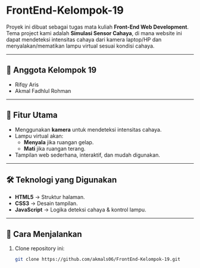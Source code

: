 # FrontEnd-Kelompok-19

Proyek ini dibuat sebagai tugas mata kuliah **Front-End Web Development**.  
Tema project kami adalah **Simulasi Sensor Cahaya**, di mana website ini dapat mendeteksi intensitas cahaya dari kamera laptop/HP dan menyalakan/mematikan lampu virtual sesuai kondisi cahaya.

---

## 👥 Anggota Kelompok 19
- Rifqy Aris  
- Akmal Fadhlul Rohman  

---

## 📌 Fitur Utama
- Menggunakan **kamera** untuk mendeteksi intensitas cahaya.  
- Lampu virtual akan:
  - **Menyala** jika ruangan gelap.  
  - **Mati** jika ruangan terang.  
- Tampilan web sederhana, interaktif, dan mudah digunakan.  

---

## 🛠️ Teknologi yang Digunakan
- **HTML5** → Struktur halaman.  
- **CSS3** → Desain tampilan.  
- **JavaScript** → Logika deteksi cahaya & kontrol lampu.  

---

## 🚀 Cara Menjalankan
1. Clone repository ini:
   ```bash
   git clone https://github.com/akmals06/FrontEnd-Kelompok-19.git
